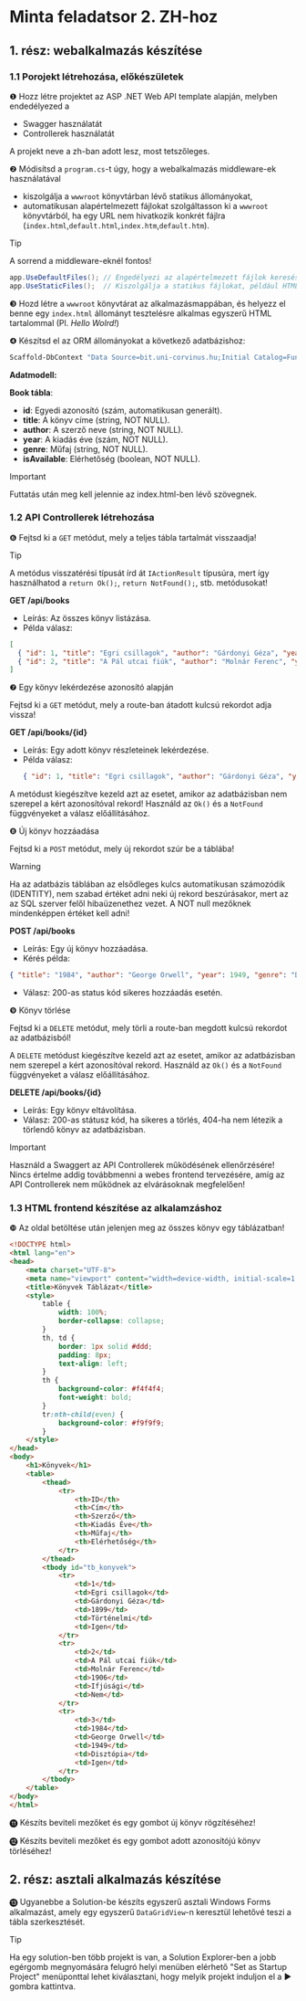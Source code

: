 # Minta feladatsor 2. ZH-hoz

## 1. rész: webalkalmazás készítése

### 1.1 Porojekt létrehozása, előkészületek

❶ Hozz létre projektet az ASP .NET Web API template alapján, melyben endedélyezed a 

- Swagger használatát
- Controllerek használatát

A projekt neve a zh-ban adott lesz, most tetszőleges.

❷ Módisítsd a `program.cs`-t úgy, hogy a webalkalmazás middleware-ek használatával 

- kiszolgálja a `wwwroot` könyvtárban lévő statikus állományokat,
- automatikusan alapértelmezett fájlokat szolgáltasson ki a `wwwroot` könyvtárból, ha egy URL nem hivatkozik konkrét fájlra (`index.html`,`default.html`,`index.htm`,`default.htm`).



> [!TIP]
>
> A sorrend a middleware-eknél fontos! 
>
> ```cs
> app.UseDefaultFiles(); // Engedélyezi az alapértelmezett fájlok keresését
> app.UseStaticFiles();  // Kiszolgálja a statikus fájlokat, például HTML, CSS
> ```

❸ Hozd létre a `wwwroot` könyvtárat az alkalmazásmappában, és helyezz el benne egy `index.html` állományt tesztelésre alkalmas egyszerű HTML tartalommal (Pl. *Hello Wolrd!*)

❹ Készítsd el az ORM állományokat a következő adatbázishoz:

```powershell
Scaffold-DbContext "Data Source=bit.uni-corvinus.hu;Initial Catalog=FunnyDatabase;User ID=vendeg;Password=12345;Encrypt=False" Microsoft.EntityFrameworkCore.SqlServer -OutputDir BookModels
```

**Adatmodell:**

**Book tábla**:

   - **id**: Egyedi azonosító (szám, automatikusan generált).
   - **title**: A könyv címe (string, NOT NULL).
   - **author**: A szerző neve (string, NOT NULL).
   - **year**: A kiadás éve (szám, NOT NULL).
   - **genre**: Műfaj (string, NOT NULL).
   - **isAvailable**: Elérhetőség (boolean, NOT NULL).

> [!IMPORTANT]
>
> Futtatás után meg kell jelennie az index.html-ben lévő szövegnek.


### 1.2 API Controllerek létrehozása

❻ Fejtsd ki a  `GET`  metódut, mely a teljes tábla tartalmát visszaadja!

> [!Tip]
>
> A metódus visszatérési típusát írd át `IActionResult` típusúra, mert így használhatod a `return Ok();`, `return NotFound();`, stb. metódusokat!

**GET /api/books**

- Leírás: Az összes könyv listázása.
- Példa válasz:

```json
[
  { "id": 1, "title": "Egri csillagok", "author": "Gárdonyi Géza", "year": 1899, "genre": "Történelmi", "isAvailable": true },
  { "id": 2, "title": "A Pál utcai fiúk", "author": "Molnár Ferenc", "year": 1906, "genre": "Ifjúsági", "isAvailable": false }
]
```

❼ Egy könyv lekérdezése azonosító alapján

Fejtsd ki a  `GET`  metódut, mely a route-ban átadott kulcsú rekordot adja vissza! 

**GET /api/books/{id}**

- Leírás: Egy adott könyv részleteinek lekérdezése.
- Példa válasz:
  ```json
  { "id": 1, "title": "Egri csillagok", "author": "Gárdonyi Géza", "year": 1899, "genre": "Történelmi", "isAvailable": true }
  ```

A metódust kiegészítve kezeld azt az esetet, amikor az adatbázisban nem szerepel a kért azonosítóval rekord! Használd az `Ok()` és a `NotFound` függvényeket a válasz előállításához. 

❽ Új könyv hozzáadása

Fejtsd ki a  `POST`  metódut, mely új rekordot szúr be a táblába!

> [!WARNING]
>
> Ha az adatbázis táblában az elsődleges kulcs automatikusan számozódik (IDENTITY), nem szabad értéket adni neki új rekord beszúrásakor, mert az az SQL szerver felől hibaüzenethez vezet. A NOT null mezőknek mindenképpen értéket kell adni!

**POST /api/books**

- Leírás: Egy új könyv hozzáadása.
- Kérés példa:

```json
{ "title": "1984", "author": "George Orwell", "year": 1949, "genre": "Disztópia", "isAvailable": true }
```

- Válasz:
     200-as status kód sikeres hozzáadás esetén.

❾ Könyv törlése

Fejtsd ki a  `DELETE`  metódut, mely törli a route-ban megdott kulcsú rekordot az adatbázisból! 

A `DELETE` metódust kiegészítve kezeld azt az esetet, amikor az adatbázisban nem szerepel a kért azonosítóval rekord. Használd az `Ok()` és a `NotFound` függvényeket a válasz előállításához. 

**DELETE /api/books/{id}**

- Leírás: Egy könyv eltávolítása.
- Válasz:
  200-as státusz kód, ha sikeres a törlés, 404-ha nem létezik a törlendő könyv az adatbázisban.


> [!IMPORTANT]
>
> Használd a Swaggert az API Controllerek működésének ellenőrzésére! Nincs értelme addig továbbmenni a webes frontend tervezésére, amíg az API Controllerek nem működnek az elvárásoknak megfelelően! 

### 1.3 HTML frontend készítése az alkalamzáshoz

 ❿ Az oldal betöltése után jelenjen meg az összes könyv egy táblázatban! 

``` html
<!DOCTYPE html>
<html lang="en">
<head>
    <meta charset="UTF-8">
    <meta name="viewport" content="width=device-width, initial-scale=1.0">
    <title>Könyvek Táblázat</title>
    <style>
        table {
            width: 100%;
            border-collapse: collapse;
        }
        th, td {
            border: 1px solid #ddd;
            padding: 8px;
            text-align: left;
        }
        th {
            background-color: #f4f4f4;
            font-weight: bold;
        }
        tr:nth-child(even) {
            background-color: #f9f9f9;
        }
    </style>
</head>
<body>
    <h1>Könyvek</h1>
    <table>
        <thead>
            <tr>
                <th>ID</th>
                <th>Cím</th>
                <th>Szerző</th>
                <th>Kiadás Éve</th>
                <th>Műfaj</th>
                <th>Elérhetőség</th>
            </tr>
        </thead>
        <tbody id="tb_konyvek">
            <tr>
                <td>1</td>
                <td>Egri csillagok</td>
                <td>Gárdonyi Géza</td>
                <td>1899</td>
                <td>Történelmi</td>
                <td>Igen</td>
            </tr>
            <tr>
                <td>2</td>
                <td>A Pál utcai fiúk</td>
                <td>Molnár Ferenc</td>
                <td>1906</td>
                <td>Ifjúsági</td>
                <td>Nem</td>
            </tr>
            <tr>
                <td>3</td>
                <td>1984</td>
                <td>George Orwell</td>
                <td>1949</td>
                <td>Disztópia</td>
                <td>Igen</td>
            </tr>
        </tbody>
    </table>
</body>
</html>

```

⓫ Készíts beviteli mezőket és egy gombot új könyv rögzítéséhez! 

⓬ Készíts beviteli mezőket és egy gombot adott azonosítójú könyv törléséhez! 

## 2. rész: asztali alkalmazás készítése

⓭ Ugyanebbe a Solution-be készíts egyszerű asztali Windows Forms alkalmazást, amely egy egyszerű `DataGridView`-n keresztül lehetővé teszi a tábla szerkesztését.

> [!TIP]
>
> Ha egy solution-ben több projekt is van, a Solution Explorer-ben a jobb egérgomb megnyomására felugró helyi menüben elérhető "Set as Startup Project" menüponttal lehet kiválasztani, hogy melyik projekt induljon el a ▶ gombra kattintva. 